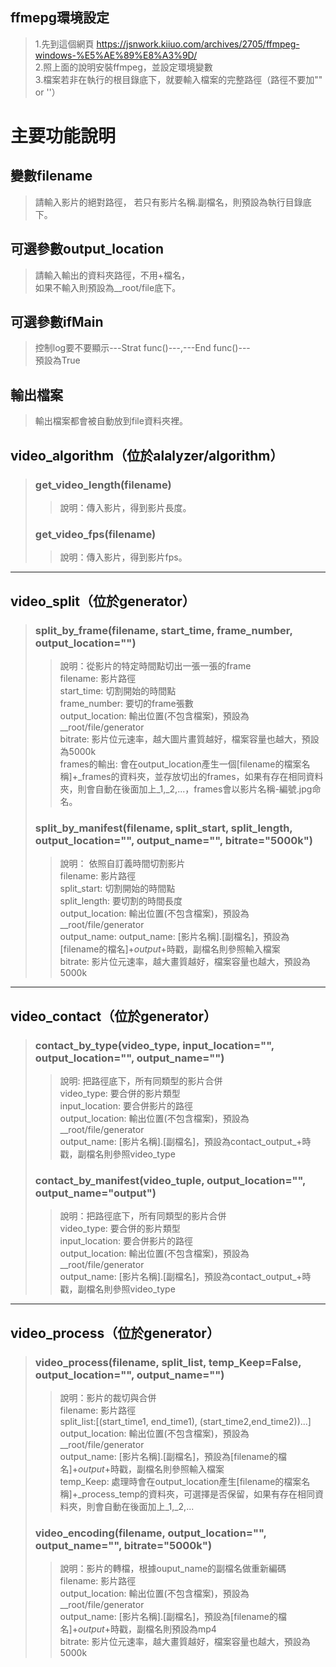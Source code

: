 ## ffmepg環境設定
> 1.先到這個網頁 https://jsnwork.kiiuo.com/archives/2705/ffmpeg-windows-%E5%AE%89%E8%A3%9D/  
> 2.照上面的說明安裝ffmpeg，並設定環境變數  
> 3.檔案若非在執行的根目錄底下，就要輸入檔案的完整路徑（路徑不要加"" or ''）

# 主要功能說明
  
## 變數filename
> 請輸入影片的絕對路徑，
> 若只有影片名稱.副檔名，則預設為執行目錄底下。  
  
## 可選參數output_location
> 請輸入輸出的資料夾路徑，不用+檔名，  
> 如果不輸入則預設為__root/file底下。  
  
## 可選參數ifMain
> 控制log要不要顯示---Strat func()---,---End func()---  
> 預設為True  
   
## 輸出檔案
> 輸出檔案都會被自動放到file資料夾裡。  
  
## video_algorithm（位於alalyzer/algorithm）
> 
> ### get_video_length(filename)   
> > 說明：傳入影片，得到影片長度。
> ### get_video_fps(filename)   
> > 說明：傳入影片，得到影片fps。  
  
___    
## video_split（位於generator）
> ### split_by_frame(filename, start_time, frame_number, output_location="")   
> > 說明：從影片的特定時間點切出一張一張的frame  
> > filename: 影片路徑  
> > start_time: 切割開始的時間點  
> > frame_number: 要切的frame張數  
> > output_location: 輸出位置(不包含檔案)，預設為__root/file/generator   
> > bitrate: 影片位元速率，越大圖片畫質越好，檔案容量也越大，預設為5000k  
> > frames的輸出: 會在output_location產生一個[filename的檔案名稱]+_frames的資料夾，並存放切出的frames，如果有存在相同資料夾，則會自動在後面加上_1,_2,...，frames會以影片名稱-編號.jpg命名。  
> ### split_by_manifest(filename, split_start, split_length, output_location="", output_name="", bitrate="5000k")  
> > 說明： 依照自訂義時間切割影片  
> > filename: 影片路徑  
> > split_start: 切割開始的時間點  
> > split_length: 要切割的時間長度  
> > output_location: 輸出位置(不包含檔案)，預設為__root/file/generator  
> > output_name: output_name: [影片名稱].[副檔名]，預設為[filename的檔名]+_output_+時戳，副檔名則參照輸入檔案  
> > bitrate: 影片位元速率，越大畫質越好，檔案容量也越大，預設為5000k  
  
___      
## video_contact（位於generator）  
> ### contact_by_type(video_type, input_location="", output_location="", output_name="")  
> > 說明: 把路徑底下，所有同類型的影片合併  
> > video_type: 要合併的影片類型  
> > input_location: 要合併影片的路徑  
> > output_location: 輸出位置(不包含檔案)，預設為__root/file/generator  
> > output_name: [影片名稱].[副檔名]，預設為contact_output_+時戳，副檔名則參照video_type  
> ### contact_by_manifest(video_tuple, output_location="", output_name="output")  
> > 說明：把路徑底下，所有同類型的影片合併  
> > video_type: 要合併的影片類型  
> > input_location: 要合併影片的路徑  
> > output_location: 輸出位置(不包含檔案)，預設為__root/file/generator  
> > output_name: [影片名稱].[副檔名]，預設為contact_output_+時戳，副檔名則參照video_type  
  
___    
## video_process（位於generator）  
> ### video_process(filename, split_list, temp_Keep=False, output_location="", output_name="")  
> > 說明：影片的裁切與合併  
> > filename: 影片路徑  
> > split_list:[(start_time1, end_time1), (start_time2,end_time2))...]  
> > output_location: 輸出位置(不包含檔案)，預設為__root/file/generator  
> > output_name: [影片名稱].[副檔名]，預設為[filename的檔名]+_output_+時戳，副檔名則參照輸入檔案  
> > temp_Keep: 處理時會在output_location產生[filename的檔案名稱]+_process_temp的資料夾，可選擇是否保留，如果有存在相同資料夾，則會自動在後面加上_1,_2,...  
> ### video_encoding(filename, output_location="", output_name="", bitrate="5000k")  
> > 說明：影片的轉檔，根據ouput_name的副檔名做重新編碼  
> > filename: 影片路徑  
> > output_location: 輸出位置(不包含檔案)，預設為__root/file/generator  
> > output_name: [影片名稱].[副檔名]，預設為[filename的檔名]+_output_+時戳，副檔名則預設為mp4  
> > bitrate: 影片位元速率，越大畫質越好，檔案容量也越大，預設為5000k  